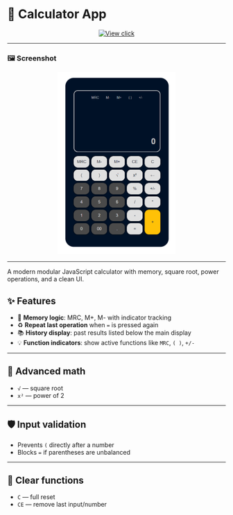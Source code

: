 # 🧮 Calculator App

<p align="center">
  <a href="denis793.github.io/CalculatorNew/">
    <img src="https://img.shields.io/badge/View%20Project-Click%20Here-blue?style=for-the-badge" alt="View click">
  </a>
</p>

---

### 🖼️ Screenshot

<div align="center">
  <img src="https://github.com/Denis793/CalculatorNew/blob/main/app/img/calculator_screen.png" alt="View click" height="420" width="auto">
</div>

---

A modern modular JavaScript calculator with memory, square root, power operations, and a clean UI.


## ✨ Features

- 🧠 **Memory logic**: MRC, M+, M- with indicator tracking  
- ♻️ **Repeat last operation** when `=` is pressed again  
- 📚 **History display**: past results listed below the main display  
- 💡 **Function indicators**: show active functions like `MRC`, `( )`, `+/-`

---

## 🧮 Advanced math

- `√` — square root  
- `x²` — power of 2

---

## 🛡 Input validation

- Prevents `(` directly after a number  
- Blocks `=` if parentheses are unbalanced

---

## 🔁 Clear functions

- `C` — full reset  
- `CE` — remove last input/number
